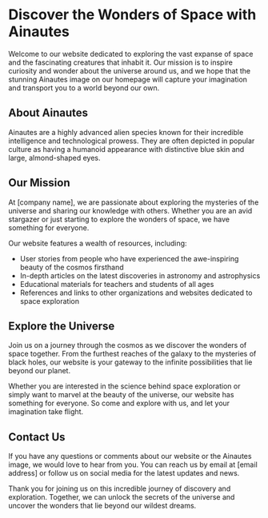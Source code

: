 <!--font:Montserrat-->

# Discover the Wonders of Space with Ainautes

Welcome to our website dedicated to exploring the vast expanse of space and the fascinating creatures that inhabit it. Our mission is to inspire curiosity and wonder about the universe around us, and we hope that the stunning Ainautes image on our homepage will capture your imagination and transport you to a world beyond our own.

## About Ainautes

Ainautes are a highly advanced alien species known for their incredible intelligence and technological prowess. They are often depicted in popular culture as having a humanoid appearance with distinctive blue skin and large, almond-shaped eyes.

## Our Mission

At [company name], we are passionate about exploring the mysteries of the universe and sharing our knowledge with others. Whether you are an avid stargazer or just starting to explore the wonders of space, we have something for everyone.

Our website features a wealth of resources, including:

- User stories from people who have experienced the awe-inspiring beauty of the cosmos firsthand
- In-depth articles on the latest discoveries in astronomy and astrophysics
- Educational materials for teachers and students of all ages
- References and links to other organizations and websites dedicated to space exploration

## Explore the Universe

Join us on a journey through the cosmos as we discover the wonders of space together. From the furthest reaches of the galaxy to the mysteries of black holes, our website is your gateway to the infinite possibilities that lie beyond our planet.

Whether you are interested in the science behind space exploration or simply want to marvel at the beauty of the universe, our website has something for everyone. So come and explore with us, and let your imagination take flight.

## Contact Us

If you have any questions or comments about our website or the Ainautes image, we would love to hear from you. You can reach us by email at [email address] or follow us on social media for the latest updates and news.

Thank you for joining us on this incredible journey of discovery and exploration. Together, we can unlock the secrets of the universe and uncover the wonders that lie beyond our wildest dreams.

<!--

Write me content for website with wallpaper which alt text is:

"A futuristic spacecraft crewed entirely by Ainautes, hurtling through space at incredible speeds."

The name/title of the page should not be 1:1 copy of the alt text but rather a real content of the website which is using this wallpaper.

- Use markdown format 
- Start with heading
- Heading should be short and concise
- The content should look like a real website 
- The website should not be about the wallpaper, wallpaper is just a related background
- Heading should be contain work "wallpaper" or "background"
- Include real sections like references, contact, user stories, etc. use things relevant to the page purpose.
- Feel free to use structure like headings, bullets, numbering, blockquotes, paragraphs, horizontal lines, etc.
- You can use formatting like bold or _italic_
- You can include UTF-8 emojis
- Links should be only #hash anchors (and you can refer to the document itself)
- Do not include images


---


# Exploring the Final Frontier: Ainautes Wallpaper

Welcome to our website dedicated to exploring the vast expanse of space and the fascinating creatures that inhabit it. Our mission is to inspire curiosity and wonder about the universe around us, and we hope that this Ainautes wallpaper will serve as a reminder of the infinite possibilities that lie beyond our planet.

## About Ainautes

Ainautes are a highly advanced alien species known for their incredible intelligence and technological prowess. They are often depicted in popular culture as having a humanoid appearance with distinctive blue skin and large, almond-shaped eyes.

In this wallpaper, we see a futuristic spacecraft crewed entirely by Ainautes hurtling through space at incredible speeds. The intricate details and stunning colors of the image capture the imagination and transport us to a world beyond our own.

## Our Mission

At [company name], we are passionate about exploring the mysteries of the universe and sharing our knowledge with others. Whether you are an avid stargazer or just starting to explore the wonders of space, we have something for everyone.

Our website features a wealth of resources, including:

- User stories from people who have experienced the awe-inspiring beauty of the cosmos firsthand
- In-depth articles on the latest discoveries in astronomy and astrophysics
- Educational materials for teachers and students of all ages
- References and links to other organizations and websites dedicated to space exploration

## Contact Us

If you have any questions or comments about our website or the Ainautes wallpaper, we would love to hear from you. You can reach us by email at [email address] or follow us on social media for the latest updates and news.

Thank you for joining us on this incredible journey of discovery and exploration. Together, we can unlock the secrets of the universe and uncover the wonders that lie beyond our wildest dreams.


---


Heading should not include word "wallpaper". The website should not be about the wallpaper itself, wallpaper is just a related background, rewrite whole content.


---


# Discover the Wonders of Space with Ainautes

Welcome to our website dedicated to exploring the vast expanse of space and the fascinating creatures that inhabit it. Our mission is to inspire curiosity and wonder about the universe around us, and we hope that the stunning Ainautes image on our homepage will capture your imagination and transport you to a world beyond our own.

## About Ainautes

Ainautes are a highly advanced alien species known for their incredible intelligence and technological prowess. They are often depicted in popular culture as having a humanoid appearance with distinctive blue skin and large, almond-shaped eyes.

## Our Mission

At [company name], we are passionate about exploring the mysteries of the universe and sharing our knowledge with others. Whether you are an avid stargazer or just starting to explore the wonders of space, we have something for everyone.

Our website features a wealth of resources, including:

- User stories from people who have experienced the awe-inspiring beauty of the cosmos firsthand
- In-depth articles on the latest discoveries in astronomy and astrophysics
- Educational materials for teachers and students of all ages
- References and links to other organizations and websites dedicated to space exploration

## Explore the Universe

Join us on a journey through the cosmos as we discover the wonders of space together. From the furthest reaches of the galaxy to the mysteries of black holes, our website is your gateway to the infinite possibilities that lie beyond our planet.

Whether you are interested in the science behind space exploration or simply want to marvel at the beauty of the universe, our website has something for everyone. So come and explore with us, and let your imagination take flight.

## Contact Us

If you have any questions or comments about our website or the Ainautes image, we would love to hear from you. You can reach us by email at [email address] or follow us on social media for the latest updates and news.

Thank you for joining us on this incredible journey of discovery and exploration. Together, we can unlock the secrets of the universe and uncover the wonders that lie beyond our wildest dreams.


---


Write me a Google font which is best fitting for the website.

Pick from the list:
- Playfair Display
- Montserrat
- Poppins
- Futura
- Lobster
- Cinzel
- IBM Plex Sans
- Dancing Script
- Cormorant Garamond
- Lato
- Exo 2
- Roboto
- Barlow Condensed
- Orbitron
- Open Sans
- Cinzel Decorative
- Creepster
- Cabin
- Great Vibes
- Raleway
- Inter
- Alegreya


Write just the font name nothing else.


---


Montserrat

-->
